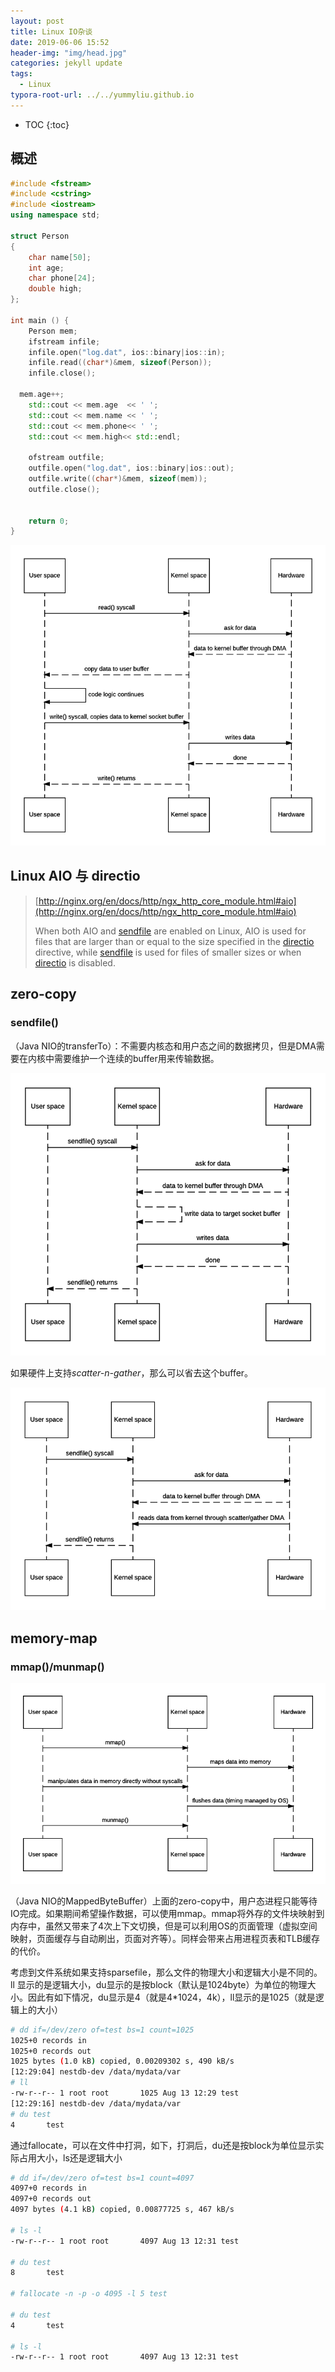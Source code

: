 ```yaml
---
layout: post
title: Linux IO杂谈
date: 2019-06-06 15:52
header-img: "img/head.jpg"
categories: jekyll update
tags:
  - Linux
typora-root-url: ../../yummyliu.github.io
---
```


* TOC
{:toc}
## 概述

```c++
#include <fstream>
#include <cstring>
#include <iostream>
using namespace std;

struct Person
{
	char name[50];
	int age;
	char phone[24];
	double high;
};

int main () {
	Person mem;
	ifstream infile;
	infile.open("log.dat", ios::binary|ios::in);
	infile.read((char*)&mem, sizeof(Person));
	infile.close();
  
  mem.age++;
	std::cout << mem.age  << ' ';
	std::cout << mem.name << ' ';
	std::cout << mem.phone<< ' ';
	std::cout << mem.high<< std::endl;

	ofstream outfile;
	outfile.open("log.dat", ios::binary|ios::out);
	outfile.write((char*)&mem, sizeof(mem));
	outfile.close();


	return 0;
}
```



![img](/image/linuxio.png)

## Linux AIO 与 directio

> [http://nginx.org/en/docs/http/ngx_http_core_module.html#aio](http://nginx.org/en/docs/http/ngx_http_core_module.html#aio)
>
> When both AIO and [sendfile](http://nginx.org/en/docs/http/ngx_http_core_module.html#sendfile) are enabled on Linux, AIO is used for files that are larger than or equal to the size specified in the [directio](http://nginx.org/en/docs/http/ngx_http_core_module.html#directio) directive, while [sendfile](http://nginx.org/en/docs/http/ngx_http_core_module.html#sendfile) is used for files of smaller sizes or when [directio](http://nginx.org/en/docs/http/ngx_http_core_module.html#directio) is disabled.

## zero-copy

### sendfile()

（Java NIO的transferTo）：不需要内核态和用户态之间的数据拷贝，但是DMA需要在内核中需要维护一个连续的buffer用来传输数据。

![img](/image/sendfile.png)

如果硬件上支持*scatter-n-gather*，那么可以省去这个buffer。

![img](/image/scater.png)

## memory-map

### mmap()/munmap()

![img](/image/mmap.png)

（Java NIO的MappedByteBuffer）上面的zero-copy中，用户态进程只能等待IO完成。如果期间希望操作数据，可以使用mmap。mmap将外存的文件块映射到内存中，虽然又带来了4次上下文切换，但是可以利用OS的页面管理（虚拟空间映射，页面缓存与自动刷出，页面对齐等）。同样会带来占用进程页表和TLB缓存的代价。































































考虑到文件系统如果支持sparsefile，那么文件的物理大小和逻辑大小是不同的。ll 显示的是逻辑大小，du显示的是按block（默认是1024byte）为单位的物理大小。因此有如下情况，du显示是4（就是4*1024，4k），ll显示的是1025（就是逻辑上的大小）

```bash
# dd if=/dev/zero of=test bs=1 count=1025
1025+0 records in
1025+0 records out
1025 bytes (1.0 kB) copied, 0.00209302 s, 490 kB/s
[12:29:04] nestdb-dev /data/mydata/var
# ll
-rw-r--r-- 1 root root       1025 Aug 13 12:29 test
[12:29:16] nestdb-dev /data/mydata/var
# du test
4       test
```

通过fallocate，可以在文件中打洞，如下，打洞后，du还是按block为单位显示实际占用大小，ls还是逻辑大小

```bash
# dd if=/dev/zero of=test bs=1 count=4097
4097+0 records in
4097+0 records out
4097 bytes (4.1 kB) copied, 0.00877725 s, 467 kB/s

# ls -l
-rw-r--r-- 1 root root       4097 Aug 13 12:31 test

# du test
8       test

# fallocate -n -p -o 4095 -l 5 test

# du test
4       test

# ls -l
-rw-r--r-- 1 root root       4097 Aug 13 12:31 test
```

